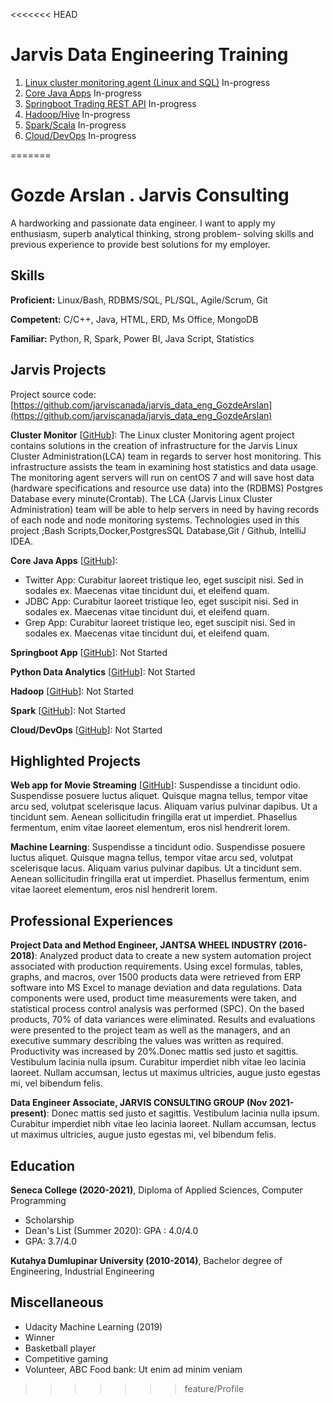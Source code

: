 <<<<<<< HEAD
# Jarvis Data Engineering Training
1. [Linux cluster monitoring agent (Linux and SQL)](./linux_sql) In-progress
2. [Core Java Apps](./core_java) In-progress
3. [Springboot Trading REST API](./springboot) In-progress
4. [Hadoop/Hive](./hadoop) In-progress
5. [Spark/Scala](./spark) In-progress
6. [Cloud/DevOps](./cloud_devops) In-progress

=======
# Gozde Arslan . Jarvis Consulting

 A hardworking and passionate data engineer. I want to apply my enthusiasm, superb analytical thinking, strong problem- solving skills and previous experience to provide best solutions for my employer.

## Skills

**Proficient:** Linux/Bash, RDBMS/SQL, PL/SQL, Agile/Scrum, Git

**Competent:** C/C++, Java, HTML, ERD, Ms Office, MongoDB

**Familiar:** Python, R, Spark, Power BI, Java Script, Statistics

## Jarvis Projects

Project source code: [https://github.com/jarviscanada/jarvis_data_eng_GozdeArslan](https://github.com/jarviscanada/jarvis_data_eng_GozdeArslan)


**Cluster Monitor** [[GitHub](https://github.com/jarviscanada/jarvis_data_eng_GozdeArslan/tree/master/linux_sql)]: The Linux cluster Monitoring agent project contains solutions in the creation of infrastructure for the Jarvis Linux Cluster Administration(LCA) team in regards to server host monitoring. This infrastructure assists the team in examining host statistics and data usage. The monitoring agent servers will run on centOS 7 and will save host data (hardware specifications and resource use data) into the (RDBMS) Postgres Database every minute(Crontab). The LCA (Jarvis Linux Cluster Administration) team will be able to help servers in need by having records of each node and node monitoring systems. Technologies used in this project ;Bash Scripts,Docker,PostgresSQL Database,Git / Github, IntelliJ IDEA.

**Core Java Apps** [[GitHub](https://github.com/jarviscanada/jarvis_data_eng_GozdeArslan/tree/master/core_java)]:
      
  - Twitter App: Curabitur laoreet tristique leo, eget suscipit nisi. Sed in sodales ex. Maecenas vitae tincidunt dui, et eleifend quam.
  - JDBC App: Curabitur laoreet tristique leo, eget suscipit nisi. Sed in sodales ex. Maecenas vitae tincidunt dui, et eleifend quam.
  - Grep App: Curabitur laoreet tristique leo, eget suscipit nisi. Sed in sodales ex. Maecenas vitae tincidunt dui, et eleifend quam.

**Springboot App** [[GitHub](https://github.com/jarviscanada/jarvis_data_eng_GozdeArslan/tree/master/springboot)]: Not Started

**Python Data Analytics** [[GitHub](https://github.com/jarviscanada/jarvis_data_eng_GozdeArslan/tree/master/python_data_anlytics)]: Not Started

**Hadoop** [[GitHub](https://github.com/jarviscanada/jarvis_data_eng_GozdeArslan/tree/master/hadoop)]: Not Started

**Spark** [[GitHub](https://github.com/jarviscanada/jarvis_data_eng_GozdeArslan/tree/master/spark)]: Not Started

**Cloud/DevOps** [[GitHub](https://github.com/jarviscanada/jarvis_data_eng_GozdeArslan/tree/master/cloud_devops)]: Not Started


## Highlighted Projects
**Web app for Movie Streaming** [[GitHub](https://github.com/gzarslan/A-movie-website-)]: Suspendisse a tincidunt odio. Suspendisse posuere luctus aliquet. Quisque magna tellus, tempor vitae arcu sed, volutpat scelerisque lacus. Aliquam varius pulvinar dapibus. Ut a tincidunt sem. Aenean sollicitudin fringilla erat ut imperdiet. Phasellus fermentum, enim vitae laoreet elementum, eros nisl hendrerit lorem.

**Machine Learning**: Suspendisse a tincidunt odio. Suspendisse posuere luctus aliquet. Quisque magna tellus, tempor vitae arcu sed, volutpat scelerisque lacus. Aliquam varius pulvinar dapibus. Ut a tincidunt sem. Aenean sollicitudin fringilla erat ut imperdiet. Phasellus fermentum, enim vitae laoreet elementum, eros nisl hendrerit lorem.


## Professional Experiences

**Project Data and Method Engineer, JANTSA WHEEL INDUSTRY (2016-2018)**: Analyzed product data to create a new system automation project associated with production requirements. Using excel formulas, tables, graphs, and macros, over 1500 products data were retrieved from ERP software into MS Excel to manage deviation and data regulations. Data components were used, product time measurements were taken, and statistical process control analysis was performed (SPC). On the based products, 70% of data variances were eliminated. Results and evaluations were presented to the project team as well as the managers, and an executive summary describing the values was written as required. Productivity was increased by 20%.Donec mattis sed justo et sagittis. Vestibulum lacinia nulla ipsum. Curabitur imperdiet nibh vitae leo lacinia laoreet. Nullam accumsan, lectus ut maximus ultricies, augue justo egestas mi, vel bibendum felis.

**Data Engineer Associate, JARVIS CONSULTING GROUP (Nov 2021-present)**: Donec mattis sed justo et sagittis. Vestibulum lacinia nulla ipsum. Curabitur imperdiet nibh vitae leo lacinia laoreet. Nullam accumsan, lectus ut maximus ultricies, augue justo egestas mi, vel bibendum felis.


## Education
**Seneca College (2020-2021)**, Diploma of Applied Sciences, Computer Programming
- Scholarship
- Dean's List (Summer 2020): GPA : 4.0/4.0  
- GPA: 3.7/4.0 

**Kutahya Dumlupinar University (2010-2014)**, Bachelor degree of Engineering, Industrial Engineering


## Miscellaneous
- Udacity Machine Learning (2019)
- Winner
- Basketball player
- Competitive gaming
- Volunteer, ABC Food bank: Ut enim ad minim veniam
>>>>>>> feature/Profile

